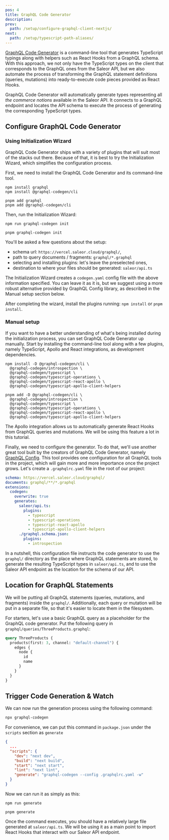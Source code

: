 ```yaml
---
pos: 4
title: GraphQL Code Generator
description:
prev:
  path: /setup/configure-graphql-client-nextjs/
next:
  path: /setup/typescript-path-aliases/
---
```


[GraphQL Code Generator](https://www.graphql-code-generator.com/) is a command-line tool that generates TypeScript typings along with helpers such as React Hooks from a GraphQL schema. With this approach, we not only have the TypeScript types on the client that corresponds to the GraphQL ones from the Saleor API, but we also automate the process of transforming the GraphQL statement definitions (queries, mutations) into ready-to-execute code pieces provided as React Hooks.

GraphQL Code Generator will automatically generate types representing all _the commerce notions_ available in the Saleor API. It connects to a GraphQL endpoint and locates the API schema to execute the process of generating the corresponding TypeScript types.

## Configure GraphQL Code Generator

### Using Initialization Wizard

GraphQL Code Generator ships with a variety of plugins that will suit most of the stacks out there. Because of that, it is best to try the Initialization Wizard, which simplifies the configuration process.

First, we need to install the GraphQL Code Generator and its command-line tool.

```
npm install graphql
npm install @graphql-codegen/cli
```

```
pnpm add graphql
pnpm add @graphql-codegen/cli
```

Then, run the Initialization Wizard:

```
npm run graphql-codegen init
```

```
pnpm graphql-codegen init
```

You'll be asked a few questions about the setup:

- schema url: `https://vercel.saleor.cloud/graphql/`,
- path to query documents / fragments: `graphql/*.graphql`
- selecting and installing plugins: let's leave the preselected ones,
- destination to where your files should be generated: `saleor/api.ts`

The Initialization Wizard creates a `codegen.yaml` config file with the above information specified. You can leave it as it is, but we suggest using a more robust alternative provided by GraphQL Config library, as described in the Manual setup section below.

After completing the wizard, install the plugins running: `npm install` or `pnpm install`.

### Manual setup

If you want to have a better understanding of what's being installed during the initialization process, you can set GraphQL Code Generator up manually.
Start by installing the command-line tool along with a few plugins, namely TypeScript, Apollo and React integrations, as development dependencies.

```
npm install -D @graphql-codegen/cli \
  @graphql-codegen/introspection \
  @graphql-codegen/typescript \
  @graphql-codegen/typescript-operations \
  @graphql-codegen/typescript-react-apollo \
  @graphql-codegen/typescript-apollo-client-helpers
```

```
pnpm add -D @graphql-codegen/cli \
  @graphql-codegen/introspection \
  @graphql-codegen/typescript \
  @graphql-codegen/typescript-operations \
  @graphql-codegen/typescript-react-apollo \
  @graphql-codegen/typescript-apollo-client-helpers
```

The Apollo integration allows us to automatically generate React Hooks from GraphQL queries and mutations. We will be using this feature a lot in this tutorial.

Finally, we need to configure the generator. To do that, we'll use another great tool built by the creators of GraphQL Code Generator, namely [GraphQL Config](https://www.graphql-config.com/). This tool provides one configuration for all GraphQL tools in the project, which will gain more and more importance once the project grows.
Let's create a `.graphqlrc.yaml` file in the root of our project:

```yaml
schema: https://vercel.saleor.cloud/graphql/
documents: graphql/**/*.graphql
extensions:
  codegen:
    overwrite: true
    generates:
      saleor/api.ts:
        plugins:
          - typescript
          - typescript-operations
          - typescript-react-apollo
          - typescript-apollo-client-helpers
      ./graphql.schema.json:
        plugins:
          - introspection
```

In a nutshell, this configuration file instructs the code generator to use the `graphql/` directory as the place where GraphQL statements are stored, to generate the resulting TypeScript types in `saleor/api.ts`, and to use the Saleor API endpoint as the location for the schema of our API.

## Location for GraphQL Statements

We will be putting all GraphQL statements (queries, mutations, and fragments) inside the `graphql/`. Additionally, each query or mutation will be put in a separate file, so that it's easier to locate them in the filesystem.

For starters, let's use a basic GraphQL query as a placeholder for the GraphQL code generator. Put the following query in `graphql/queries/ThreeProducts.graphql`:

```graphql
query ThreeProducts {
  products(first: 3, channel: "default-channel") {
    edges {
      node {
        id
        name
      }
    }
  }
}
```

## Trigger Code Generation & Watch

We can now run the generation process using the following command:

```bash
npx graphql-codegen
```

For convenience, we can put this command in `package.json` under the `scripts` section as `generate`

```json
{
  ...
  "scripts": {
    "dev": "next dev",
    "build": "next build",
    "start": "next start",
    "lint": "next lint",
    "generate": "graphql-codegen --config .graphqlrc.yaml -w"
  }
}
```

Now we can run it as simply as this:

```
npm run generate
```

```
pnpm generate
```

Once the command executes, you should have a relatively large file generated at `saleor/api.ts`. We will be using it as a main point to import React Hooks that interact with our Saleor API endpoint.

